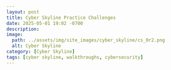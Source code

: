 ```yaml
---
layout: post
title: Cyber Skyline Practice Challenges
date: 2025-05-01 19:02 -0700
description:
image:
  path: ../assets/img/site_images/cyber_skyline/cs_0r2.png
  alt: Cyber Skyline 
category: [Cyber Skyline]
tags: [cyber skyline, walkthroughs, cybersecurity]
---
```

